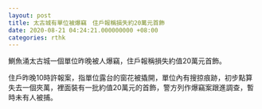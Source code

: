 ```yaml
---
layout: post
title: 太古城有單位被爆竊　住戶報稱損失約20萬元首飾
date: 2020-08-21 04:24:21.000000000 +08:00
categories: rthk
---
```


鰂魚涌太古城一個單位昨晚被人爆竊，住戶報稱損失約值20萬元首飾。

住戶昨晚10時許報案，指單位露台的窗花被撬開，單位內有搜掠痕跡，初步點算失去一個夾萬，裡面裝有一批約值20萬元的首飾，警方列作爆竊案跟進調查，暫時未有人被捕。
